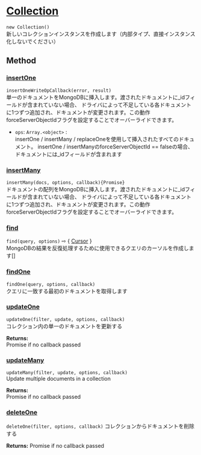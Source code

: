 # [Collection](https://mongodb.github.io/node-mongodb-native/3.3/api/Collection.html)
`new Collection()`  
新しいコレクションインスタンスを作成します（内部タイプ、直接インスタンス化しないでください）

## Method
### [insertOne](https://mongodb.github.io/node-mongodb-native/3.3/api/Collection.html#insertOne)  
`insertOneWriteOpCallback(error, result)`  
単一のドキュメントをMongoDBに挿入します。渡されたドキュメントに_idフィールドが含まれていない場合、 ドライバによって不足している各ドキュメントに1つずつ追加され、ドキュメントが変更されます。この動作 forceServerObjectIdフラグを設定することでオーバーライドできます。

- `ops`: `Array.<object>` :   
  insertOne / insertMany / replaceOneを使用して挿入されたすべてのドキュメント。 insertOne / insertManyのforceServerObjectId == falseの場合、ドキュメントには_idフィールドが含まれます

### [insertMany](https://mongodb.github.io/node-mongodb-native/3.3/api/Collection.html#insertMany)  
`insertMany(docs, options, callback){Promise}`  
ドキュメントの配列をMongoDBに挿入します。渡されたドキュメントに_idフィールドが含まれていない場合、 ドライバによって不足している各ドキュメントに1つずつ追加され、ドキュメントが変更されます。この動作 forceServerObjectIdフラグを設定することでオーバーライドできます。

### [find](https://mongodb.github.io/node-mongodb-native/3.3/api/Collection.html#find)
`find(query, options)` ⇨ { [Cursor](https://mongodb.github.io/node-mongodb-native/3.3/api/Cursor.html) }  
MongoDBの結果を反復処理するために使用できるクエリのカーソルを作成します[]

### [findOne](https://mongodb.github.io/node-mongodb-native/3.3/api/Collection.html#findOne)
`findOne(query, options, callback)`  
クエリに一致する最初のドキュメントを取得します

### [updateOne](https://mongodb.github.io/node-mongodb-native/3.3/api/Collection.html#updateOne)
`updateOne(filter, update, options, callback)`  
コレクション内の単一のドキュメントを更新する

**Returns:**  
Promise if no callback passed

### [updateMany](https://mongodb.github.io/node-mongodb-native/3.3/api/Collection.html#updateMany)
`updateMany(filter, update, options, callback)`  
Update multiple documents in a collection

**Returns:**  
Promise if no callback passed

### [deleteOne](https://mongodb.github.io/node-mongodb-native/3.3/api/Collection.html#deleteOne)
`deleteOne(filter, options, callback)`
コレクションからドキュメントを削除する

**Returns:**
Promise if no callback passed
